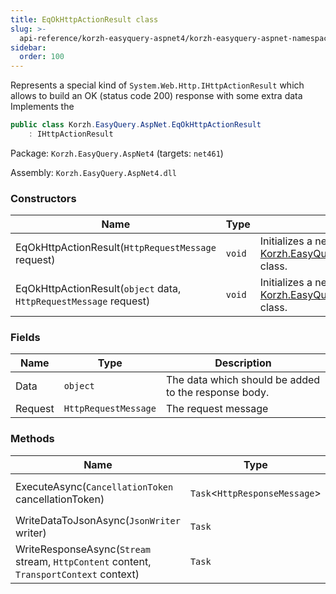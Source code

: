 ```yaml
---
title: EqOkHttpActionResult class
slug: >-
  api-reference/korzh-easyquery-aspnet4/korzh-easyquery-aspnet-namespace/eqokhttpactionresult-class
sidebar:
  order: 100
---
```


Represents a special kind of `System.Web.Http.IHttpActionResult` which allows to build an OK (status code 200) response with some extra data  Implements the
```csharp
public class Korzh.EasyQuery.AspNet.EqOkHttpActionResult
    : IHttpActionResult

```
Package: `Korzh.EasyQuery.AspNet4` (targets: `net461`)

Assembly: `Korzh.EasyQuery.AspNet4.dll`

### Constructors

| Name | Type | Description | 
| --- | --- | --- | 
| EqOkHttpActionResult(`HttpRequestMessage` request) | `void` | Initializes a new instance of the [Korzh.EasyQuery.AspNet.EqOkHttpActionResult](///easyquery/docs/api-reference/korzh-easyquery-aspnet4/korzh-easyquery-aspnet-namespace/eqokhttpactionresult-class) class. | 
| EqOkHttpActionResult(`object` data, `HttpRequestMessage` request) | `void` | Initializes a new instance of the [Korzh.EasyQuery.AspNet.EqOkHttpActionResult](///easyquery/docs/api-reference/korzh-easyquery-aspnet4/korzh-easyquery-aspnet-namespace/eqokhttpactionresult-class) class. | 


### Fields

| Name | Type | Description | 
| --- | --- | --- | 
| Data | `object` | The data which should be added to the response body. | 
| Request | `HttpRequestMessage` | The request message | 


### Methods

| Name | Type | Description | 
| --- | --- | --- | 
| ExecuteAsync(`CancellationToken` cancellationToken) | `Task`&lt;`HttpResponseMessage`&gt; | Creates an `System.Net.Http.HttpResponseMessage` asynchronously. | 
| WriteDataToJsonAsync(`JsonWriter` writer) | `Task` | Write the extra data to JsonWriter. | 
| WriteResponseAsync(`Stream` stream, `HttpContent` content, `TransportContext` context) | `Task` | Write the response as an asynchronous operation. |
